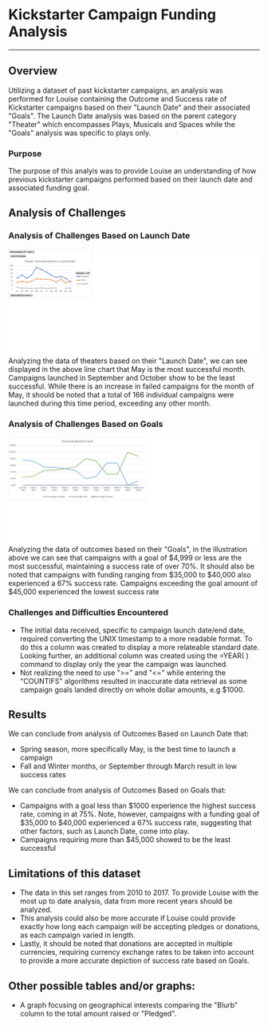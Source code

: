 # Kickstarter Campaign Funding Analysis
---
## Overview
Utilizing a dataset of past kickstarter campaigns, an analysis was performed for Louise containing the Outcome and Success rate of Kickstarter campaigns based on their "Launch Date" and their associated "Goals". The Launch Date analysis was based on the parent category "Theater" which encompasses Plays, Musicals and Spaces while the "Goals" analysis was specific to plays only.

### Purpose
The purpose of this analyis was to provide Louise an understanding of how previous kickstarter campaigns performed based on their launch date and associated funding goal.

## Analysis of Challenges
### Analysis of Challenges Based on Launch Date
![](Resources/Theater_Outcomes_vs_Launch.png)
Analyzing the data of theaters based on their "Launch Date", we can see displayed in the above line chart that May is the most successful month.  Campaigns launched in September and October show to be the least successful. While there is an increase in failed campaigns for the month of May, it should be noted that a total of 166 individual campaigns were launched during this time period, exceeding any other month.

### Analysis of Challenges Based on Goals
![](Resources/Outcomes_vs_Goals.png)
Analyzing the data of outcomes based on their "Goals", in the illustration above we can see that campaigns with a goal of $4,999 or less are the most successful, maintaining a success rate of over 70%. It should also be noted that campaigns with funding ranging from $35,000 to $40,000 also experienced a 67% success rate. Campaigns exceeding the goal amount of $45,000 experienced the lowest success rate

### Challenges and Difficulties Encountered
- The initial data received, specific to campaign launch date/end date, required converting the UNIX timestamp to a more readable format.  To do this a column was created to display a more relateable standard date. Looking further, an additional column was created using the =YEAR( ) command to display only the year the campaign was launched.
- Not realizing the need to use ">=" and "<=" while entering the "COUNTIFS" algorithms resulted in inaccurate data retrieval as some campaign goals landed directly on whole dollar amounts, e.g $1000.
## Results
We can conclude from analysis of Outcomes Based on Launch Date that:
- Spring season, more specifically May, is the best time to launch a campaign
- Fall and Winter months, or September through March result in low success rates 

We can conclude from analysis of Outcomes Based on Goals that:
- Campaigns with a goal less than $1000 experience the highest success rate, coming in at 75%.  Note, however, campaigns with a funding goal of $35,000 to $40,000 experienced a 67% success rate, suggesting that other factors, such as Launch Date, come into play.
- Campaigns requiring more than $45,000 showed to be the least successful
## Limitations of this dataset
- The data in this set ranges from 2010 to 2017.  To provide Louise with the most up to date analysis, data from more recent years should be analyzed.
- This analysis could also be more accurate if Louise could provide exactly how long each campaign will be accepting pledges or donations, as each campaign varied in length.
- Lastly, it should be noted that donations are accepted in multiple currencies, requiring currency exchange rates to be taken into account to provide a more accurate depiction of success rate based on Goals.
## Other possible tables and/or graphs:
- A graph focusing on geographical interests comparing the "Blurb" column to the total amount raised or "Pledged". 
